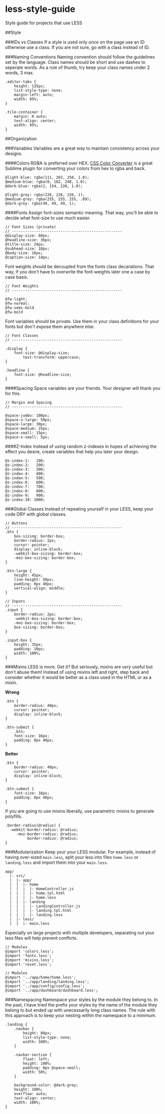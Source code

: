 less-style-guide
================

Style guide for projects that use LESS

##Style

###IDs vs Classes
If a style is used only *once* on the page use an ID otherwise use a class. If you are not sure, go with a class instead of ID. 

###Naming Conventions
Naming convention should follow the guidelines set by the language. Class names should be short and use dashes to seperate words. As a rule of thumb, try keep your class names under 2 words, 3 max. 

```
.editor-tabs {
	height: 135px;
	list-style-type: none;
	margin-left: auto;
	width: 95%;
}

.tile-container {
	margin: 0 auto;
	text-align: center;
	width: 95%;
}
```

##Organization

###Variables
Variables are a great way to maintain consistency across your designs. 

####Colors
RGBA is preferred over HEX. [CSS Color Converter](https://github.com/TheDutchCoder/ColorConvert) is a great Sublime plugin for converting your colors from hex to rgba and back. 
```
@light-blue: rgba(111, 203, 250, 1.0);
@medium-blue: rgba(0, 182, 248, 1.0);
@dark-blue: rgba(2, 154, 228, 1.0);

@light-grey: rgba(226, 226, 226, 1);
@medium-grey: rgba(255, 255, 255, .09);
@dark-grey: rgba(49, 49, 49, 1);
```

####Fonts
Assign font-sizes semantic meaning. That way, you'll be able to decide what font-size to use much easier.
```
// Font Sizes (private)
// --------------------------------------------------
@display-size: 60px;
@headline-size: 36px;
@title-size: 24px;
@subhead-size: 18px;
@body-size: 16px;
@caption-size: 14px;
```

Font weights should be decoupled from the fonts class decarations. That way, if you don't have to overwrite the font-weights later one a case by case basis.
```
// Font Weights
// --------------------------------------------------

@fw-light:
@fw-normal:
@fw-semi-bold
@fw-bold
```

Font variables should be private. Use them in your class definitions for your fonts but don't expose them anywhere else. 
```
// Font Classes
// --------------------------------------------------

.display {
	font-size: @display-size;
    	text-transform: uppercase;
}

.headline {
	font-size: @headline-size;
}
```


####Spacing
Space variables are your friends. Your designer will thank you for this.  
```
// Margin and Spacing
// --------------------------------------------------

@space-jumbo: 100px;
@space-x-large: 50px;
@space-large: 30px;
@space-medium: 25px;
@space-small: 15px;
@space-x-small: 5px;
```

####Z-Index
Instead of using random z-indexes in hopes of achieving the effect you desire, create variables that help you later your design.
```
@z-index-1:   100;
@z-index-2:   200;
@z-index-3:   300;
@z-index-4:   400;
@z-index-5:   500;
@z-index-6:   600;
@z-index-7:   700;
@z-index-8:   800;
@z-index-9:   900;
@z-index-10: 1000;
```

###Global Classes
Instead of repeating yourself in your LESS, keep your code DRY with global classes.

```
// Buttons
// --------------------------------------------------
.btn {
	box-sizing: border-box;
	border-radius: 2px;
	cursor: pointer;
	display: inline-block;
	-webkit-box-sizing: border-box;
	-moz-box-sizing: border-box;
}

.btn-large {
	height: 45px;
	line-height: 50px;
	padding: 0px 40px;
	vertical-align: middle;
}

// Inputs
// --------------------------------------------------
.input {
	border-radius: 2px;
	-webkit-box-sizing: border-box;
	-moz-box-sizing: border-box;
	box-sizing: border-box;
}

.input-box {
	height: 35px;
	padding: 10px;
	width: 100%;
}
```

###Mixins
LESS is more. Get it? But seriously, mixins are *very* useful but don't abuse them! Instead of using mixins left and right, step back and consider whether it would be better as a class used in the HTML or as a mixin. 

**Wrong**
```
.btn {
	border-radius: 40px;
	cursor: pointer;
	display: inline-block;
}

.btn-submit {
	.btn;
	font-size: 16px;
	padding: 0px 40px;
}
```

**Better**
```
.btn {
	border-radius: 40px;
	cursor: pointer;
	display: inline-block;
}

.btn-submit {
	font-size: 16px;
	padding: 0px 40px;
}
```

If you are going to use mixins liberally, use parametric mixins to generate polyfills.
```
.border-radius(@radius) {
  -webkit-border-radius: @radius;
     -moz-border-radius: @radius;
          border-radius: @radius;
}
```

###Modularization
Keep your your LESS modular. For example, instead of having over-sized `main.less`, split your less into files `home.less` or `landing.less` and import them into your `main.less`. 

```
app/
  |- src/
  |  |- app/
  |  |  |- home
  |  |  |  |- HomeController.js
  |  |  |  |- home.tpl.html  
  |  |  |  |- home.less
  |  |  |- landing
  |  |  |  |- LandingController.js
  |  |  |  |- landing.tpl.html  
  |  |  |  |- landing.less
  |  |- less/
  |  |  |- main.less
```

Especially on large projects with multiple developers, separating out your less files will help prevent conflicts. 
```
// Modules
@import 'colors.less';
@import 'fonts.less';
@import 'mixins.less';
@import 'reset.less';

// Modules
@import '../app/home/home.less';
@import '../app/landing/landing.less';
@import '../app/config/config.less';
@import '../app/dashboard/dashboard.less';
```

###Namespacing
Namespace your styles by the module they belong to. In the past, I have tried the prefix your styles by the name of the module they belong to but ended up with unecessarily long class names. The rule with this approach is to keep your nesting within the namespace to a minimum.

```
.landing {
	.navbar {
		height: 80px;
		list-style-type: none;
		width: 100%;
	}
	
	.navbar-section {
		float: left;
		height: 100%;
		padding: 0px @space-small;
		width: 50%;
	}
	
	background-color: @dark-grey;
	height: 100%;
	overflow: auto;
	text-align: center;
	width: 100%;
}
```



